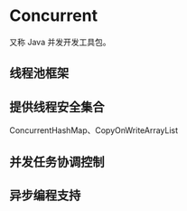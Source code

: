 # Concurrent

又称 Java 并发开发工具包。

## 线程池框架



## 提供线程安全集合

ConcurrentHashMap、CopyOnWriteArrayList



## 并发任务协调控制



## 异步编程支持



